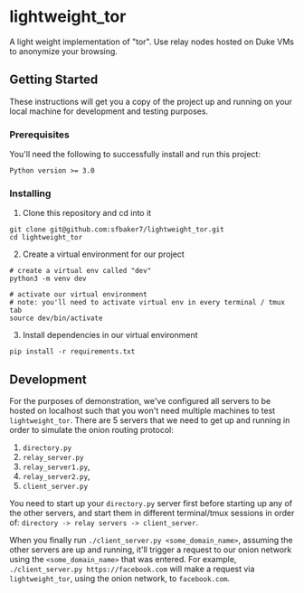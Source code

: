 # lightweight_tor
A light weight implementation of "tor". Use relay nodes hosted on Duke VMs to anonymize your browsing.

## Getting Started
These instructions will get you a copy of the project up and running on your local machine for development and testing purposes.

### Prerequisites
You'll need the following to successfully install and run this project:
```
Python version >= 3.0
```

### Installing

1. Clone this repository and cd into it
```
git clone git@github.com:sfbaker7/lightweight_tor.git
cd lightweight_tor
```

2. Create a virtual environment for our project
```
# create a virtual env called "dev"
python3 -m venv dev

# activate our virtual environment
# note: you'll need to activate virtual env in every terminal / tmux tab
source dev/bin/activate
```

3. Install dependencies in our virtual environment
```
pip install -r requirements.txt
```

## Development
For the purposes of demonstration, we've configured all servers to be hosted on localhost such that you won't need multiple machines to test `lightweight_tor`. There are 5 servers that we need to get up and running in order to simulate the onion routing protocol:
1. `directory.py`
2. `relay_server.py`
3. `relay_server1.py`,
4. `relay_server2.py`,
5. `client_server.py`

You need to start up your `directory.py` server first before starting up any of the other servers, and start them in different terminal/tmux sessions in order of:
`directory -> relay servers -> client_server`.

When you finally run `./client_server.py <some_domain_name>`, assuming the other servers are up and running, it'll trigger a request to our onion network using the `<some_domain_name>` that was entered. For example, `./client_server.py https://facebook.com` will make a request via `lightweight_tor`, using the onion network, to `facebook.com`.


